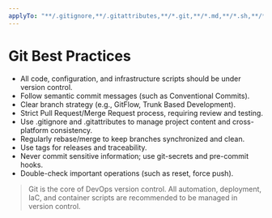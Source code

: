 ```yaml
---
applyTo: "**/.gitignore,**/.gitattributes,**/*.git,**/*.md,**/*.sh,**/*.ps1"
---
```


# Git Best Practices

- All code, configuration, and infrastructure scripts should be under version control.
- Follow semantic commit messages (such as Conventional Commits).
- Clear branch strategy (e.g., GitFlow, Trunk Based Development).
- Strict Pull Request/Merge Request process, requiring review and testing.
- Use .gitignore and .gitattributes to manage project content and cross-platform consistency.
- Regularly rebase/merge to keep branches synchronized and clean.
- Use tags for releases and traceability.
- Never commit sensitive information; use git-secrets and pre-commit hooks.
- Double-check important operations (such as reset, force push).

> Git is the core of DevOps version control. All automation, deployment, IaC, and container scripts are recommended to be managed in version control.